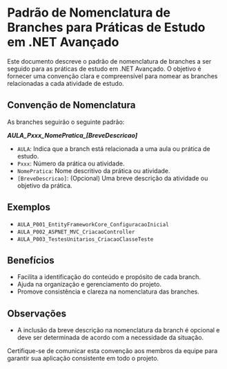 # Padrão de Nomenclatura de Branches para Práticas de Estudo em .NET Avançado

Este documento descreve o padrão de nomenclatura de branches a ser seguido para as práticas de estudo em .NET Avançado. O objetivo é fornecer uma convenção clara e compreensível para nomear as branches relacionadas a cada atividade de estudo.

## Convenção de Nomenclatura

As branches seguirão o seguinte padrão:

***AULA_Pxxx_NomePratica_[BreveDescricao]***


- `AULA`: Indica que a branch está relacionada a uma aula ou prática de estudo.
- `Pxxx`: Número da prática ou atividade.
- `NomePratica`: Nome descritivo da prática ou atividade.
- `[BreveDescricao]`: (Opcional) Uma breve descrição da atividade ou objetivo da prática.

## Exemplos

- `AULA_P001_EntityFrameworkCore_ConfiguracaoInicial`
- `AULA_P002_ASPNET_MVC_CriacaoController`
- `AULA_P003_TestesUnitarios_CriacaoClasseTeste`

## Benefícios

- Facilita a identificação do conteúdo e propósito de cada branch.
- Ajuda na organização e gerenciamento do projeto.
- Promove consistência e clareza na nomenclatura das branches.

## Observações

- A inclusão da breve descrição na nomenclatura da branch é opcional e deve ser determinada de acordo com a necessidade da situação.

Certifique-se de comunicar esta convenção aos membros da equipe para garantir sua aplicação consistente em todo o projeto.


